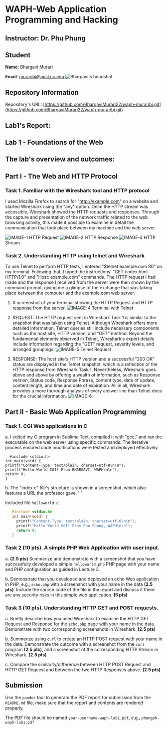 # WAPH-Web Application Programming and Hacking

## Instructor: Dr. Phu Phung

## Student

**Name**: Bhargavi Murari

**Email**: muraribi@mail.uc.edu
![Bhargavi's headshot](../../images/headshot.jpg)
## Repository Information
Repository's URL: [https://github.com/BhargaviMurari22/waph-muraribi.git](https://github.com/BhargaviMurari22/waph-muraribi.git)
## Lab1's Report:
## Lab 1 - Foundations of the Web 
## The lab's overview and outcomes:

## Part I - The Web and HTTP Protocol
### Task 1. Familiar with the Wireshark tool and HTTP protocol

 I used Mozilla Firefox to search for "http://example.com" on a website and started Wireshark using the "any" option. Once the HTTP stream was accessible, Wireshark showed the HTTP requests and responses. Through the capture and presentation of the network traffic related to the web browsing activity, this made it possible to examine in detail the communication that took place between my machine and the web server.

![IMAGE-1](../../images/IMAGE-1.png)
HTTP Request
![IMAGE-2](../../images/IMAGE-2.png)
HTTP Response
![IMAGE-3](../../images/IMAGE-3.png)
HTTP Stream


### Task 2. Understanding HTTP using telnet and Wireshark

To use Telnet to perform HTTP tests, I entered "$telnet example.com 80" on my terminal. Following that, I typed the instructions' "GET /index.html HTTP/1.0" and "Host: example.com" commands. The HTTP request I had made and the response I received from the server were then shown by the command prompt, giving me a glimpse of the exchange that was taking place between the computer and the example.com web server.

  1. A screenshot of your terminal showing the HTTP Request and HTTP response from the server.
![IMAGE-4](../../images/IMAGE-4.png)
Terminal with Telnet

  2. REQUEST: The HTTP request sent in Wireshark Task 1 is similar to the snapshot that was taken using Telnet. Although Wireshark offers more detailed information, Telnet queries still include necessary components such as the host site, HTTP version, and "GET" method. Beyond the fundamental elements observed in Telnet, Wireshark's expert details include information regarding the "GET" request, severity levels, and arranged groupings.
![IMAGE-5](../../images/IMAGE-5.png)
Telnet Request

  3. RESPONSE: The host site's HTTP version and a successful "200 OK" status are displayed in the Telnet snapshot, which is a reflection of the HTTP response from Wireshark Task 1. Nevertheless, Wireshark goes above and above by offering a wealth of information, such as Response version, Status code, Response Phrase, content type, date of update, content length, and time and date of expiration. All in all, Wireshark provides a more thorough analysis of every answer line than Telnet does for the crucial information.
![IMAGE-6](../../images/IMAGE-6.png)

## Part II - Basic Web Application Programming

###   Task 1. CGI Web applications in C

   a. I edited my C program in Sublime Text, compiled it with "gcc," and ran the executable on the web server using specific commands. The iterative process ensured code modifications were tested and deployed effectively.
 ```
   #include <stdio.h>
int main(void) {
printf("Content-Type: text/plain; charset=utf-8\n\n");
printf("Hello World CGI! From BHARGAVI, WAPH\n\n");
return 0;
}
```

   b. The "index.c" file's structure is shown in a screenshot, which also features a URL the professor gave.
   '''
   
   Included file `helloworld.c`:
   ```C
      #include <stdio.h>
      int main(void) {
        printf("Content-Type: text/plain; charset=utf-8\n\n");
        printf("Hello World CGI! From Phu Phung, WAPH\n\n");
        return 0;
      }
   ```

###  Task 2 (10 pts). A simple PHP Web Application with user input.

a. **(2.5 pts)** Summarize and demonstrate with a screenshot that you have successfully developed a simple `helloworld.php` PHP page with your name and PHP configuration as guided in Lecture 3. 

b. Demonstrate that you developed and deployed an echo Web application in PHP, e.g., `echo.php` with a screenshot with your name in the data **(2.5 pts)**. Include the source code of the file in the report and discuss if there are any security risks in this simple web application. **(5 pts)**

### Task 3 (10 pts). Understanding HTTP GET and POST requests.

a. Briefly describe how you used Wireshark to examine the HTTP GET Request and Response for the `echo.php` page with your name in the data. Demonstrate with two corresponding screenshots in Wireshark. **(2.5 pts)**

b. Summarize using `curl` to create an HTTP POST request with your name in the data. Demonstrate the outcome with a screenshot from the `curl` program **(2.5 pts)**, and a screenshot of the corresponding HTTP Stream in Wireshark. **(2.5 pts)**

c. Compare the similarity/difference between HTTP POST Request and HTTP GET Request and between the two HTTP Responses above. **(2.5 pts)**    

## Submission

Use the `pandoc` tool to generate the PDF report for submission from the `README.md` file, make sure that the report and contents are rendered properly.

The PDF file should be named `your-username-waph-lab1.pdf`, e.g., `phungph-waph-lab1.pdf` 
